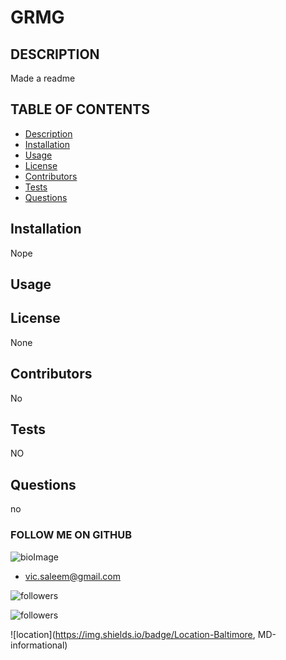 
# GRMG

## DESCRIPTION

Made a readme


## TABLE OF CONTENTS

* [Description](#Description)
* [Installation](#Installation)
* [Usage](#Usage)
* [License](#License)
* [Contributors](#Contributors)
* [Tests](#Tests)
* [Questions](#Questions)



## Installation

Nope

## Usage



## License

None

## Contributors

No

## Tests

NO


## Questions

no


  ### FOLLOW ME ON GITHUB
  ![bioImage](https://avatars0.githubusercontent.com/u/59583325?v=4&s=200)
  * vic.saleem@gmail.com

  ![followers](https://img.shields.io/badge/Followers-8-success) 
  
  ![followers](https://img.shields.io/badge/Followers-8-success) 

  ![location](https://img.shields.io/badge/Location-Baltimore, MD-informational)
  

